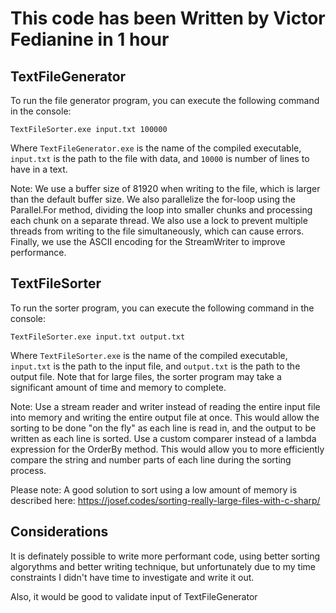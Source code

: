 
# This code has been Written by Victor Fedianine in 1 hour

## TextFileGenerator


To run the file generator program, you can execute the following command in the console:

`TextFileSorter.exe input.txt 100000` 

Where `TextFileGenerator.exe` is the name of the compiled executable, `input.txt` is the path to the file with data, and `10000` is number of lines to have in a text.

Note:
We use a buffer size of 81920 when writing to the file, which is larger than the default buffer size. 
We also parallelize the for-loop using the Parallel.For method, dividing the loop into smaller chunks 
and processing each chunk on a separate thread. 
We also use a lock to prevent multiple threads from writing to the file simultaneously, which can cause errors. 
Finally, we use the ASCII encoding for the StreamWriter to improve performance.

## TextFileSorter


To run the sorter program, you can execute the following command in the console:

`TextFileSorter.exe input.txt output.txt` 

Where `TextFileSorter.exe` is the name of the compiled executable, `input.txt` is the path to the input file, and `output.txt` is the path to the output file. Note that for large files, the sorter program may take a significant amount of time and memory to complete.

Note:
Use a stream reader and writer instead of reading the entire input file into memory and writing the entire output file at once. This would allow the sorting to be done "on the fly" as each line is read in, and the output to be written as each line is sorted.
Use a custom comparer instead of a lambda expression for the OrderBy method. This would allow you to more efficiently compare the string and number parts of each line during the sorting process.

Please note: A good solution to sort using a low amount of memory is described here:
https://josef.codes/sorting-really-large-files-with-c-sharp/

## Considerations
It is definately possible to write more performant code, using better sorting algorythms and better writing technique, 
but unfortunately due to my time constraints I didn't have time to investigate and write it out.

Also, it would be good to validate input of TextFileGenerator